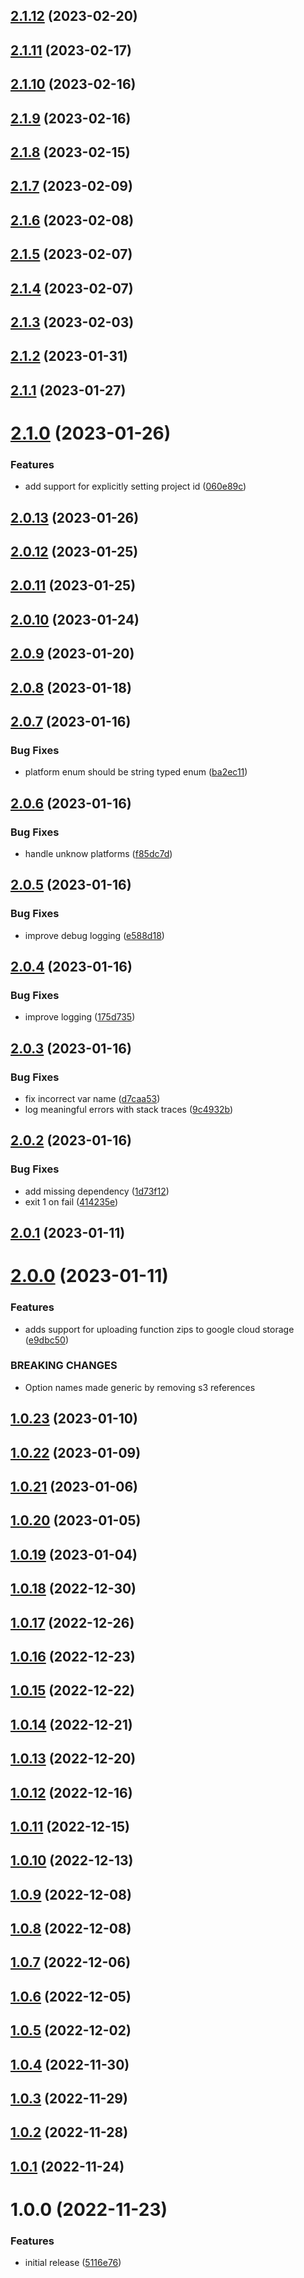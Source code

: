 ## [2.1.12](https://github.com/bbeesley/push-function-zips/compare/v2.1.11...v2.1.12) (2023-02-20)

## [2.1.11](https://github.com/bbeesley/push-function-zips/compare/v2.1.10...v2.1.11) (2023-02-17)

## [2.1.10](https://github.com/bbeesley/push-function-zips/compare/v2.1.9...v2.1.10) (2023-02-16)

## [2.1.9](https://github.com/bbeesley/push-function-zips/compare/v2.1.8...v2.1.9) (2023-02-16)

## [2.1.8](https://github.com/bbeesley/push-function-zips/compare/v2.1.7...v2.1.8) (2023-02-15)

## [2.1.7](https://github.com/bbeesley/push-function-zips/compare/v2.1.6...v2.1.7) (2023-02-09)

## [2.1.6](https://github.com/bbeesley/push-function-zips/compare/v2.1.5...v2.1.6) (2023-02-08)

## [2.1.5](https://github.com/bbeesley/push-function-zips/compare/v2.1.4...v2.1.5) (2023-02-07)

## [2.1.4](https://github.com/bbeesley/push-function-zips/compare/v2.1.3...v2.1.4) (2023-02-07)

## [2.1.3](https://github.com/bbeesley/push-function-zips/compare/v2.1.2...v2.1.3) (2023-02-03)

## [2.1.2](https://github.com/bbeesley/push-function-zips/compare/v2.1.1...v2.1.2) (2023-01-31)

## [2.1.1](https://github.com/bbeesley/push-function-zips/compare/v2.1.0...v2.1.1) (2023-01-27)

# [2.1.0](https://github.com/bbeesley/push-function-zips/compare/v2.0.13...v2.1.0) (2023-01-26)


### Features

* add support for explicitly setting project id ([060e89c](https://github.com/bbeesley/push-function-zips/commit/060e89cf07e5e1f2cc2d867ec928bd919519bac6))

## [2.0.13](https://github.com/bbeesley/push-function-zips/compare/v2.0.12...v2.0.13) (2023-01-26)

## [2.0.12](https://github.com/bbeesley/push-function-zips/compare/v2.0.11...v2.0.12) (2023-01-25)

## [2.0.11](https://github.com/bbeesley/push-function-zips/compare/v2.0.10...v2.0.11) (2023-01-25)

## [2.0.10](https://github.com/bbeesley/push-function-zips/compare/v2.0.9...v2.0.10) (2023-01-24)

## [2.0.9](https://github.com/bbeesley/push-function-zips/compare/v2.0.8...v2.0.9) (2023-01-20)

## [2.0.8](https://github.com/bbeesley/push-function-zips/compare/v2.0.7...v2.0.8) (2023-01-18)

## [2.0.7](https://github.com/bbeesley/push-function-zips/compare/v2.0.6...v2.0.7) (2023-01-16)


### Bug Fixes

* platform enum should be string typed enum ([ba2ec11](https://github.com/bbeesley/push-function-zips/commit/ba2ec1122e084d1cc74629aeb25a044720598315))

## [2.0.6](https://github.com/bbeesley/push-function-zips/compare/v2.0.5...v2.0.6) (2023-01-16)


### Bug Fixes

* handle unknow platforms ([f85dc7d](https://github.com/bbeesley/push-function-zips/commit/f85dc7dab2bb4d869b268c99ea17d9977a463e3b))

## [2.0.5](https://github.com/bbeesley/push-function-zips/compare/v2.0.4...v2.0.5) (2023-01-16)


### Bug Fixes

* improve debug logging ([e588d18](https://github.com/bbeesley/push-function-zips/commit/e588d182700138afaedcdcf20df65de33f7e8ee5))

## [2.0.4](https://github.com/bbeesley/push-function-zips/compare/v2.0.3...v2.0.4) (2023-01-16)


### Bug Fixes

* improve logging ([175d735](https://github.com/bbeesley/push-function-zips/commit/175d735829c4409a1d53505a33fb4390eb90b990))

## [2.0.3](https://github.com/bbeesley/push-function-zips/compare/v2.0.2...v2.0.3) (2023-01-16)


### Bug Fixes

* fix incorrect var name ([d7caa53](https://github.com/bbeesley/push-function-zips/commit/d7caa535aa9373a2e6c335fd7fba443e4e000f1f))
* log meaningful errors with stack traces ([9c4932b](https://github.com/bbeesley/push-function-zips/commit/9c4932b6bb7a6776e88d4dabe1d8e8fb70ab3ed1))

## [2.0.2](https://github.com/bbeesley/push-function-zips/compare/v2.0.1...v2.0.2) (2023-01-16)


### Bug Fixes

* add missing dependency ([1d73f12](https://github.com/bbeesley/push-function-zips/commit/1d73f12d0c5ed8b05aacbb1b937e2952aee203df))
* exit 1 on fail ([414235e](https://github.com/bbeesley/push-function-zips/commit/414235ec78611865bd4518d92e70be99f9b8a6ab))

## [2.0.1](https://github.com/bbeesley/push-function-zips/compare/v2.0.0...v2.0.1) (2023-01-11)

# [2.0.0](https://github.com/bbeesley/push-function-zips/compare/v1.0.23...v2.0.0) (2023-01-11)


### Features

* adds support for uploading function zips to google cloud storage ([e9dbc50](https://github.com/bbeesley/push-function-zips/commit/e9dbc5032196c6974b5ab0ba3322d3cd2f5bea55))


### BREAKING CHANGES

* Option names made generic by removing s3 references

## [1.0.23](https://github.com/bbeesley/push-function-zips/compare/v1.0.22...v1.0.23) (2023-01-10)

## [1.0.22](https://github.com/bbeesley/push-function-zips/compare/v1.0.21...v1.0.22) (2023-01-09)

## [1.0.21](https://github.com/bbeesley/push-function-zips/compare/v1.0.20...v1.0.21) (2023-01-06)

## [1.0.20](https://github.com/bbeesley/push-function-zips/compare/v1.0.19...v1.0.20) (2023-01-05)

## [1.0.19](https://github.com/bbeesley/push-function-zips/compare/v1.0.18...v1.0.19) (2023-01-04)

## [1.0.18](https://github.com/bbeesley/push-function-zips/compare/v1.0.17...v1.0.18) (2022-12-30)

## [1.0.17](https://github.com/bbeesley/push-function-zips/compare/v1.0.16...v1.0.17) (2022-12-26)

## [1.0.16](https://github.com/bbeesley/push-function-zips/compare/v1.0.15...v1.0.16) (2022-12-23)

## [1.0.15](https://github.com/bbeesley/push-function-zips/compare/v1.0.14...v1.0.15) (2022-12-22)

## [1.0.14](https://github.com/bbeesley/push-function-zips/compare/v1.0.13...v1.0.14) (2022-12-21)

## [1.0.13](https://github.com/bbeesley/push-function-zips/compare/v1.0.12...v1.0.13) (2022-12-20)

## [1.0.12](https://github.com/bbeesley/push-function-zips/compare/v1.0.11...v1.0.12) (2022-12-16)

## [1.0.11](https://github.com/bbeesley/push-function-zips/compare/v1.0.10...v1.0.11) (2022-12-15)

## [1.0.10](https://github.com/bbeesley/push-function-zips/compare/v1.0.9...v1.0.10) (2022-12-13)

## [1.0.9](https://github.com/bbeesley/push-function-zips/compare/v1.0.8...v1.0.9) (2022-12-08)

## [1.0.8](https://github.com/bbeesley/push-function-zips/compare/v1.0.7...v1.0.8) (2022-12-08)

## [1.0.7](https://github.com/bbeesley/push-function-zips/compare/v1.0.6...v1.0.7) (2022-12-06)

## [1.0.6](https://github.com/bbeesley/push-function-zips/compare/v1.0.5...v1.0.6) (2022-12-05)

## [1.0.5](https://github.com/bbeesley/push-function-zips/compare/v1.0.4...v1.0.5) (2022-12-02)

## [1.0.4](https://github.com/bbeesley/push-function-zips/compare/v1.0.3...v1.0.4) (2022-11-30)

## [1.0.3](https://github.com/bbeesley/push-function-zips/compare/v1.0.2...v1.0.3) (2022-11-29)

## [1.0.2](https://github.com/bbeesley/push-function-zips/compare/v1.0.1...v1.0.2) (2022-11-28)

## [1.0.1](https://github.com/bbeesley/push-function-zips/compare/v1.0.0...v1.0.1) (2022-11-24)

# 1.0.0 (2022-11-23)


### Features

* initial release ([5116e76](https://github.com/bbeesley/push-function-zips/commit/5116e76f55a49ac562147ea5633fc631a5a7f0f8))
